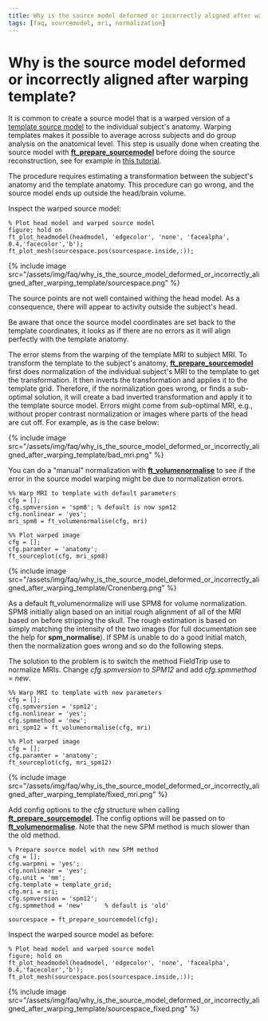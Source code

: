```yaml
---
title: Why is the source model deformed or incorrectly aligned after warping template?
tags: [faq, sourcemodel, mri, normalization]
---
```


# Why is the source model deformed or incorrectly aligned after warping template?

It is common to create a source model that is a warped version of a [template source model](/template/sourcemodel/#grid-search-in-dipole-fitting) to the individual subject's anatomy. Warping templates makes it possible to average across subjects and do group analysis on the anatomical level. This step is usually done when creating the source model with **[ft_prepare_sourcemodel](https://github.com/fieldtrip/fieldtrip/blob/release/ft_prepare_sourcemodel.m)** before doing the source reconstruction, see for example in [this tutorial](/tutorial/sourcemodel/#performing-group-analysis-on-3-dimensional-source-reconstructed-data).

The procedure requires estimating a transformation between the subject's anatomy and the template anatomy. This procedure can go wrong, and the source model ends up outside the head/brain volume.

Inspect the warped source model:

    % Plot head model and warped source model
    figure; hold on
    ft_plot_headmodel(headmodel, 'edgecolor', 'none', 'facealpha', 0.4,'facecolor','b');
    ft_plot_mesh(sourcespace.pos(sourcespace.inside,:));

{% include image src="/assets/img/faq/why_is_the_source_model_deformed_or_incorrectly_aligned_after_warping_template/sourcespace.png" %}

The source points are not well contained withing the head model.
As a consequence, there will appear to activity outside the subject's head.

Be aware that once the source model coordinates are set back to the template coordinates, it looks as if there are no errors as it will align perfectly with the template anatomy.

The error stems from the warping of the template MRI to subject MRI. To transform the template to the subject's anatomy, **[ft_prepare_sourcemodel](https://github.com/fieldtrip/fieldtrip/blob/release/ft_prepare_sourcemodel.m)** first does normalization of the individual subject's MRI to the template to get the transformation. It then inverts the transformation and applies it to the template grid. Therefore, if the normalization goes wrong, or finds a sub-optimal solution, it will create a bad inverted transformation and apply it to the template source model. Errors might come from sub-optimal MRI, e.g., without proper contrast normalization or images where parts of the head are cut off. For example, as is the case below:

{% include image src="/assets/img/faq/why_is_the_source_model_deformed_or_incorrectly_aligned_after_warping_template/bad_mri.png" %}

You can do a "manual" normalization with **[ft_volumenormalise](https://github.com/fieldtrip/fieldtrip/blob/release/ft_volumenormalise.m)** to see if the error in the source model warping might be due to normalization errors.

    %% Warp MRI to template with default parameters
    cfg = [];
    cfg.spmversion = 'spm8'; % default is now spm12
    cfg.nonlinear = 'yes';
    mri_spm8 = ft_volumenormalise(cfg, mri)

    %% Plot warped image
    cfg = [];
    cfg.paramter = 'anatomy';
    ft_sourceplot(cfg, mri_spm8)

{% include image src="/assets/img/faq/why_is_the_source_model_deformed_or_incorrectly_aligned_after_warping_template/Cronenberg.png" %}

As a default ft_volumenormalize will use SPM8 for volume normalization. SPM8 initially align based on an initial rough alignment of all of the MRI based on before stripping the skull. The rough estimation is based on simply matching the intensity of the two images (for full documentation see the help for **spm_normalise**). If SPM is unable to do a good initial match, then the normalization goes wrong and so do the following steps.

The solution to the problem is to switch the method FieldTrip use to normalize MRIs. Change _cfg.spmversion_ to _SPM12_ and add _cfg.spmmethod_ = _new_.

    %% Warp MRI to template with new parameters
    cfg = [];
    cfg.spmversion = 'spm12';
    cfg.nonlinear = 'yes';
    cfg.spmmethod = 'new';
    mri_spm12 = ft_volumenormalise(cfg, mri)

    %% Plot warped image
    cfg = [];
    cfg.paramter = 'anatomy';
    ft_sourceplot(cfg, mri_spm12)

{% include image src="/assets/img/faq/why_is_the_source_model_deformed_or_incorrectly_aligned_after_warping_template/fixed_mri.png" %}

Add config options to the _cfg_ structure when calling **[ft_prepare_sourcemodel](https://github.com/fieldtrip/fieldtrip/blob/release/ft_prepare_sourcemodel.m)**. The config options will be passed on to **[ft_volumenormalise](https://github.com/fieldtrip/fieldtrip/blob/release/ft_volumenormalise.m)**. Note that the new SPM method is much slower than the old method.

    % Prepare source model with new SPM method
    cfg = [];
    cfg.warpmni = 'yes';
    cfg.nonlinear = 'yes';
    cfg.unit = 'mm';
    cfg.template = template_grid;
    cfg.mri = mri;
    cfg.spmversion = 'spm12';  
    cfg.spmmethod = 'new'      % default is 'old'

    sourcespace = ft_prepare_sourcemodel(cfg);

Inspect the warped source model as before:

    % Plot head model and warped source model
    figure; hold on
    ft_plot_headmodel(headmodel, 'edgecolor', 'none', 'facealpha', 0.4,'facecolor','b');
    ft_plot_mesh(sourcespace.pos(sourcespace.inside,:));

{% include image src="/assets/img/faq/why_is_the_source_model_deformed_or_incorrectly_aligned_after_warping_template/sourcespace_fixed.png" %}
